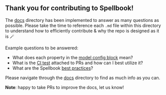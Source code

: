 ## Thank you for contributing to Spellbook!

The [docs](docs/) directory has been implemented to answer as many questions as possible. Please take the time to reference each `.md` file within this directory to understand how to efficiently contribute & why the repo is designed as it is 🪄

Example questions to be answered:
- What does each property in the [model config block](docs/models/model_config_block.md) mean?
- What is the [CI test](docs/ci_test/ci_test_overview.md) attached to PRs and how can I best utilize it?
- What are the Spellbook [best practices](docs/general/best_practices.md)?

Please navigate through the [docs](docs/) directory to find as much info as you can.

**Note**: happy to take PRs to improve the docs, let us know!